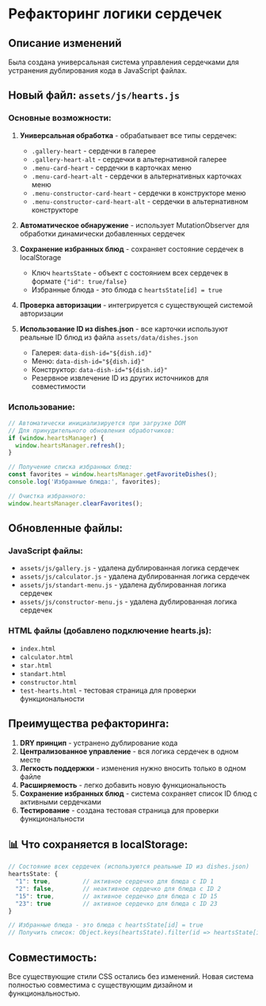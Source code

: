 # Рефакторинг логики сердечек

## Описание изменений

Была создана универсальная система управления сердечками для устранения дублирования кода в JavaScript файлах.

## Новый файл: `assets/js/hearts.js`

### Основные возможности:

1. **Универсальная обработка** - обрабатывает все типы сердечек:
   - `.gallery-heart` - сердечки в галерее
   - `.gallery-heart-alt` - сердечки в альтернативной галерее
   - `.menu-card-heart` - сердечки в карточках меню
   - `.menu-card-heart-alt` - сердечки в альтернативных карточках меню
   - `.menu-constructor-card-heart` - сердечки в конструкторе меню
   - `.menu-constructor-card-heart-alt` - сердечки в альтернативном конструкторе

2. **Автоматическое обнаружение** - использует MutationObserver для обработки динамически добавленных сердечек

3. **Сохранение избранных блюд** - сохраняет состояние сердечек в localStorage
   - Ключ `heartsState` - объект с состоянием всех сердечек в формате `{"id": true/false}`
   - Избранные блюда - это блюда с `heartsState[id] = true`

4. **Проверка авторизации** - интегрируется с существующей системой авторизации

5. **Использование ID из dishes.json** - все карточки используют реальные ID блюд из файла `assets/data/dishes.json`
   - Галерея: `data-dish-id="${dish.id}"`
   - Меню: `data-dish-id="${dish.id}"`
   - Конструктор: `data-dish-id="${dish.id}"`
   - Резервное извлечение ID из других источников для совместимости

### Использование:

```javascript
// Автоматически инициализируется при загрузке DOM
// Для принудительного обновления обработчиков:
if (window.heartsManager) {
  window.heartsManager.refresh();
}

// Получение списка избранных блюд:
const favorites = window.heartsManager.getFavoriteDishes();
console.log('Избранные блюда:', favorites);

// Очистка избранного:
window.heartsManager.clearFavorites();
```

## Обновленные файлы:

### JavaScript файлы:
- `assets/js/gallery.js` - удалена дублированная логика сердечек
- `assets/js/calculator.js` - удалена дублированная логика сердечек  
- `assets/js/standart-menu.js` - удалена дублированная логика сердечек
- `assets/js/constructor-menu.js` - удалена дублированная логика сердечек

### HTML файлы (добавлено подключение hearts.js):
- `index.html`
- `calculator.html`
- `star.html`
- `standart.html`
- `constructor.html`
- `test-hearts.html` - тестовая страница для проверки функциональности

## Преимущества рефакторинга:

1. **DRY принцип** - устранено дублирование кода
2. **Централизованное управление** - вся логика сердечек в одном месте
3. **Легкость поддержки** - изменения нужно вносить только в одном файле
4. **Расширяемость** - легко добавить новую функциональность
5. **Сохранение избранных блюд** - система сохраняет список ID блюд с активными сердечками
6. **Тестирование** - создана тестовая страница для проверки функциональности

## 📊 Что сохраняется в localStorage:

```javascript
// Состояние всех сердечек (используются реальные ID из dishes.json)
heartsState: {
  "1": true,         // активное сердечко для блюда с ID 1
  "2": false,        // неактивное сердечко для блюда с ID 2
  "15": true,        // активное сердечко для блюда с ID 15
  "23": true         // активное сердечко для блюда с ID 23
}

// Избранные блюда - это блюда с heartsState[id] = true
// Получить список: Object.keys(heartsState).filter(id => heartsState[id])
```

## Совместимость:

Все существующие стили CSS остались без изменений. Новая система полностью совместима с существующим дизайном и функциональностью. 